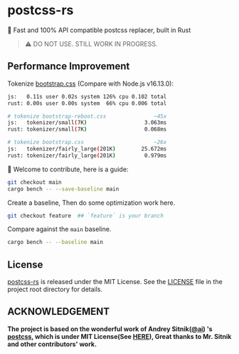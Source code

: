 # postcss-rs

🚀 Fast and 100% API compatible postcss replacer, built in Rust

> ⚠️ DO NOT USE. STILL WORK IN PROGRESS.

## Performance Improvement 

Tokenize [bootstrap.css](./assets/bootstrap.css) (Compare with Node.js v16.13.0):

```bash
js:   0.11s user 0.02s system 126% cpu 0.102 total
rust: 0.00s user 0.00s system  66% cpu 0.006 total

# tokenize bootstrap-reboot.css               ~45x
js:   tokenizer/small(7K)                  3.063ms
rust: tokenizer/small(7K)                  0.068ms

# tokenize bootstrap.css                      ~26x
js:   tokenizer/fairly_large(201K)        25.672ms
rust: tokenizer/fairly_large(201K)         0.979ms
```

🎉 Welcome to contribute, here is a guide:

```bash
git checkout main
cargo bench -- --save-baseline main
```

Create a baseline, Then do some optimization work here.

```bash
git checkout feature  ## `feature` is your branch 
```

Compare against the `main` baseline.

```bash
cargo bench -- --baseline main
```

## License

[postcss-rs](https://github.com/justjavac/postcss-rs) is released under the
MIT License. See the [LICENSE](./LICENSE) file in the project root directory for details.

## ACKNOWLEDGEMENT

**The project is based on the wonderful work of Andrey Sitnik([@ai](https://github.com/ai)) 's [postcss](https://github.com/postcss/postcss), which is under MIT License(See [HERE](./POSTCSS.LICENSE)), Great thanks to Mr. Sitnik and other contributors' work.**
